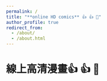 ```yaml
---
permalink: /
title: "**online HD comics** 👍 👍 🎉️"
author_profile: true
redirect_from: 
  - /about/
  - /about.html
---
```


# **線上高清漫畫**👍 👍 🎉️
